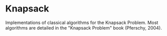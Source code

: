 # Knapsack

Implementations of classical algorithms for the Knapsack Problem. Most algorithms are detailed in the "Knapsack Problem" book (Pferschy, 2004).
